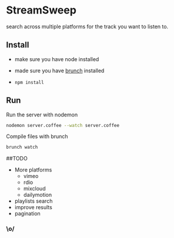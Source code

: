 # StreamSweep

search across multiple platforms for the track you want to listen to.


## Install

- make sure you have node installed

- made sure you have [brunch](http://brunch.io/) installed

- ```npm install```

## Run

Run the server with nodemon

```bash
nodemon server.coffee --watch server.coffee
```

Compile files with brunch

```bash
brunch watch
```


##TODO

- More platforms
  - vimeo
  - rdio
  - mixcloud
  - dailymotion
- playlists search
- improve results
- pagination


### \o/
